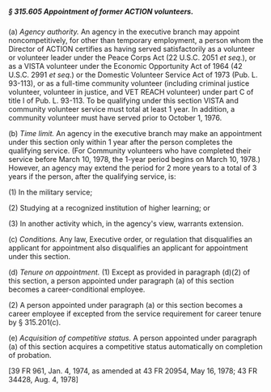 ##### § 315.605 Appointment of former ACTION volunteers. #####

(a) *Agency authority.* An agency in the executive branch may appoint noncompetitively, for other than temporary employment, a person whom the Director of ACTION certifies as having served satisfactorily as a volunteer or volunteer leader under the Peace Corps Act (22 U.S.C. 2051 *et seq.*), or as a VISTA volunteer under the Economic Opportunity Act of 1964 (42 U.S.C. 2991 *et seq.*) or the Domestic Volunteer Service Act of 1973 (Pub. L. 93-113), or as a full-time community volunteer (including criminal justice volunteer, volunteer in justice, and VET REACH volunteer) under part C of title I of Pub. L. 93-113. To be qualifying under this section VISTA and community volunteer service must total at least 1 year. In addition, a community volunteer must have served prior to October 1, 1976.

(b) *Time limit.* An agency in the executive branch may make an appointment under this section only within 1 year after the person completes the qualifying service. (For Community volunteers who have completed their service before March 10, 1978, the 1-year period begins on March 10, 1978.) However, an agency may extend the period for 2 more years to a total of 3 years if the person, after the qualifying service, is:

(1) In the military service;

(2) Studying at a recognized institution of higher learning; or

(3) In another activity which, in the agency's view, warrants extension.

(c) *Conditions.* Any law, Executive order, or regulation that disqualifies an applicant for appointment also disqualifies an applicant for appointment under this section.

(d) *Tenure on appointment.* (1) Except as provided in paragraph (d)(2) of this section, a person appointed under paragraph (a) of this section becomes a career-conditional employee.

(2) A person appointed under paragraph (a) or this section becomes a career employee if excepted from the service requirement for career tenure by § 315.201(c).

(e) *Acquisition of competitive status.* A person appointed under paragraph (a) of this section acquires a competitive status automatically on completion of probation.

[39 FR 961, Jan. 4, 1974, as amended at 43 FR 20954, May 16, 1978; 43 FR 34428, Aug. 4, 1978]